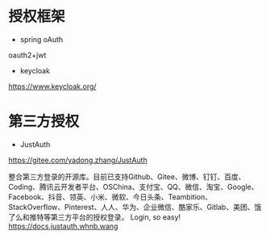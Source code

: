 

# 授权框架

* spring oAuth

oauth2+jwt

* keycloak

https://www.keycloak.org/


# 第三方授权

* JustAuth

https://gitee.com/yadong.zhang/JustAuth

整合第三方登录的开源库。目前已支持Github、Gitee、微博、钉钉、百度、Coding、腾讯云开发者平台、OSChina、支付宝、QQ、微信、淘宝、Google、Facebook、抖音、领英、小米、微软、今日头条、Teambition、StackOverflow、Pinterest、人人、华为、企业微信、酷家乐、Gitlab、美团、饿了么和推特等第三方平台的授权登录。 Login, so easy!
https://docs.justauth.whnb.wang




